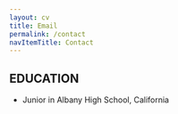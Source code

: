 ```yaml
---
layout: cv
title: Email
permalink: /contact
navItemTitle: Contact
---
```


## EDUCATION

- Junior in Albany High School, California
